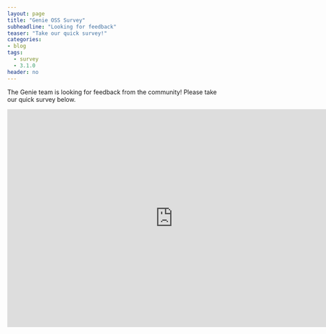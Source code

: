 ```yaml
---
layout: page
title: "Genie OSS Survey"
subheadline: "Looking for feedback"
teaser: "Take our quick survey!"
categories:
- blog
tags:
  - survey
  - 3.1.0
header: no
---
```


The Genie team is looking for feedback from the community! Please take our quick
survey below.

<iframe src="https://docs.google.com/forms/d/e/1FAIpQLSd1pjvm0nu6YC-MyVC8QQRQQQ7b9d1o4f1yErR0inU68k-sJg/viewform?embedded=true" width="760" height="500" frameborder="0" marginheight="0" marginwidth="0">Loading...</iframe>

